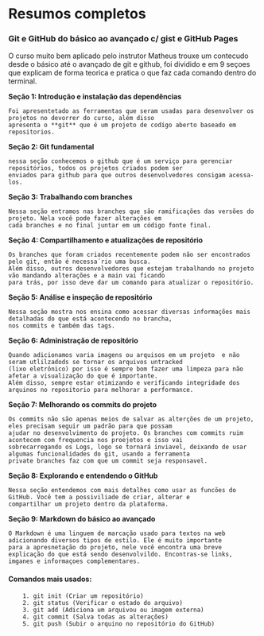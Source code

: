 # Resumos completos

### Git e GitHub do básico ao avançado c/ gist e GitHub Pages

O curso muito bem aplicado pelo instrutor Matheus trouxe um contecudo desde o básico até o avançado de git e github,
    foi dividido e em 9 seçoes que explicam de forma teorica e pratica o que faz cada comando dentro do terminal.    
    
**Seção 1: Introdução e instalação das dependências**

    Foi apresentetado as ferramentas que seram usadas para desenvolver os projetos no devorrer do curso, além disso 
    apresenta o **git** que é um projeto de codígo aberto baseado em repositorios.

**Seção 2: Git fundamental**  

    nessa seção conhecemos o github que é um serviço para gerenciar repositórios, todos os projetos criados podem ser 
    enviados para github para que outros desenvolvedores consigam acessa-los.

**Seção 3: Trabalhando com branches**

    Nessa seção entramos nas branches que são ramificações das versões do projeto. Nela você pode fazer alterações em 
    cada branches e no final juntar em um código fonte final.

**Seção 4: Compartilhamento e atualizações de repositório**

    Os branches que foram criados recentemente podem não ser encontrados pelo git, então é necessa´rio uma busca. 
    Além disso, outros desenvolvedores que estejam trabalhando no projeto vão mandando alterações e a main vai ficando 
    para trás, por isso deve dar um comando para atualizar o repositório.

**Seção 5: Análise e inspeção de repositório**

    Nessa seção mostra nos ensina como acessar diversas informações mais detalhadas do que está acontecendo no brancha,
    nos commits e também das tags.

**Seção 6: Administração de repositório**     

    Quando adicionamos varia imagens ou arquisos em um projeto  e não seram utlilzadods se tornar os arquivos untracked
    (lixo eletrônico) por isso é sempre bom fazer uma limpeza para não afetar a visualização do que é importante. 
    Além disso, sempre estar otimizando e verificando integridade dos arquinos no repositorio para melhorar a performance.

**Seção 7:  Melhorando os commits do projeto**

    Os commits não são apenas meios de salvar as alterções de um projeto, eles precisam seguir um padrão para que possam 
    ajudar no desenvolvimento do projeto. Os branches com commits ruim acontecem com frequencia nos proejetos e isso vai 
    sobrecarregando os Logs, logo se tornará inviavel, deixando de usar algumas funcionalidades do git, usando a ferramenta 
    private branches faz com que um commit seja responsavel.

**Seção 8: Explorando e entendendo o GitHub**

    Nessa seção entendemos com mais detalhes como usar as funcões do GitHub. Você tem a possiviliade de criar, alterar e 
    compartilhar um projeto dentro da plataforma.

**Seção 9: Markdown do básico ao avançado**

    O Markdown é uma linguem de marcação usado para textos na web adicionando diversos tipos de estilo. Ele é muito importante 
    para a apresnetação do projeto, nele você encontra uma breve explicação do que está sendo desenvolvildo. Encontras-se links,
    imganes e informaçoes complementares.

####        Comandos mais usados:
        1. git init (Criar um repositório)
        2. git status (Verificar o estado do arquivo)
        3. git add (Adiciona um arquivou ou imagem externa)
        4. git commit (Salva todas as alterações)
        5. git push (Subir o arquino no repositório do GitHub)